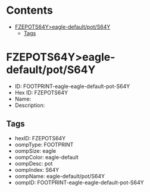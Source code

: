 



Contents
========

* [FZEPOTS64Y>eagle-default/pot/S64Y](#fzepots64yeagle-defaultpots64y)
	* [Tags](#tags)

# FZEPOTS64Y>eagle-default/pot/S64Y

- ID: FOOTPRINT-eagle-eagle-default-pot-S64Y
- Hex ID: FZEPOTS64Y
- Name: 
- Description: 

## Tags

- hexID: FZEPOTS64Y
- oompType: FOOTPRINT
- oompSize: eagle
- oompColor: eagle-default
- oompDesc: pot
- oompIndex: S64Y
- oompName: eagle-default/pot/S64Y
- oompID: FOOTPRINT-eagle-eagle-default-pot-S64Y
